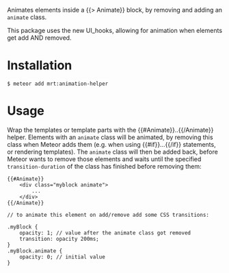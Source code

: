 Animates elements inside a {{> Animate}} block, by removing and adding an `animate` class.

This package uses the new UI_hooks, allowing for animation when elements get add AND removed.


Installation
============

    $ meteor add mrt:animation-helper

Usage
=====


Wrap the templates or template parts with the {{#Animate}}..{{/Animate}} helper. Elements with an `animate` class will be animated, by removing this class when Meteor adds them (e.g. when using {{#if}}...{{/if}} statements, or rendering templates).
The `animate` class will then be added back, before Meteor wants to remove those elements and waits until the specified `transition-duration` of the class has finished before removing them:

	{{#Animate}}
		<div class="myblock animate">
			...
		</div>
	{{/Animate}}

	// to animate this element on add/remove add some CSS transitions:

	.myBlock {
		opacity: 1; // value after the animate class got removed
		transition: opacity 200ms;
	}
	.myBlock.animate {
		opacity: 0; // initial value
	}
